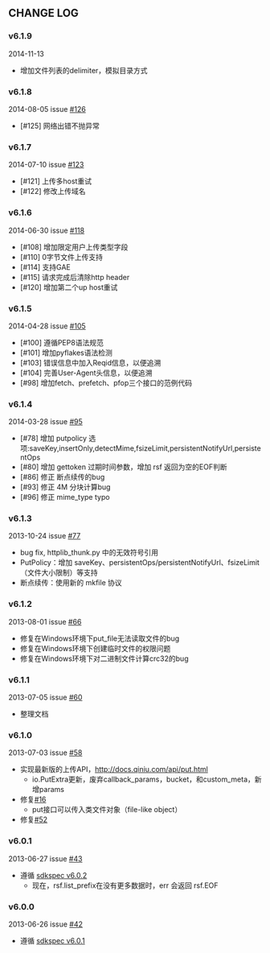 ## CHANGE LOG

### v6.1.9

2014-11-13 
- 增加文件列表的delimiter，模拟目录方式

### v6.1.8

2014-08-05 issue [#126](https://github.com/qiniu/python-sdk/pull/126)
- [#125] 网络出错不抛异常

### v6.1.7

2014-07-10 issue [#123](https://github.com/qiniu/python-sdk/pull/123)
- [#121] 上传多host重试
- [#122] 修改上传域名

### v6.1.6

2014-06-30 issue [#118](https://github.com/qiniu/python-sdk/pull/118)
- [#108] 增加限定用户上传类型字段
- [#110] 0字节文件上传支持
- [#114] 支持GAE
- [#115] 请求完成后清除http header
- [#120] 增加第二个up host重试

### v6.1.5

2014-04-28 issue [#105](https://github.com/qiniu/python-sdk/pull/105)
- [#100] 遵循PEP8语法规范
- [#101] 增加pyflakes语法检测
- [#103] 错误信息中加入Reqid信息，以便追溯
- [#104] 完善User-Agent头信息，以便追溯
- [#98] 增加fetch、prefetch、pfop三个接口的范例代码

### v6.1.4

2014-03-28 issue [#95](https://github.com/qiniu/python-sdk/pull/95)

- [#78] 增加 putpolicy 选项:saveKey,insertOnly,detectMime,fsizeLimit,persistentNotifyUrl,persistentOps
- [#80] 增加 gettoken 过期时间参数，增加 rsf 返回为空的EOF判断
- [#86] 修正 断点续传的bug
- [#93] 修正 4M 分块计算bug
- [#96] 修正 mime_type typo

### v6.1.3

2013-10-24 issue [#77](https://github.com/qiniu/python-sdk/pull/77)

- bug fix, httplib_thunk.py 中的无效符号引用
- PutPolicy：增加 saveKey、persistentOps/persistentNotifyUrl、fsizeLimit（文件大小限制）等支持
- 断点续传：使用新的 mkfile 协议


### v6.1.2

2013-08-01 issue [#66](https://github.com/qiniu/python-sdk/pull/66)

- 修复在Windows环境下put_file无法读取文件的bug
- 修复在Windows环境下创建临时文件的权限问题
- 修复在Windows环境下对二进制文件计算crc32的bug


### v6.1.1

2013-07-05 issue [#60](https://github.com/qiniu/python-sdk/pull/60)

- 整理文档


### v6.1.0

2013-07-03 issue [#58](https://github.com/qiniu/python-sdk/pull/58)

- 实现最新版的上传API，<http://docs.qiniu.com/api/put.html>
	- io.PutExtra更新，废弃callback_params，bucket，和custom_meta，新增params
- 修复[#16](https://github.com/qiniu/python-sdk/issues/16)
	- put接口可以传入类文件对象（file-like object）
- 修复[#52](https://github.com/qiniu/python-sdk/issues/52)


### v6.0.1

2013-06-27 issue [#43](https://github.com/qiniu/python-sdk/pull/43)

- 遵循 [sdkspec v6.0.2](https://github.com/qiniu/sdkspec/tree/v6.0.2)
	- 现在，rsf.list_prefix在没有更多数据时，err 会返回 rsf.EOF


### v6.0.0

2013-06-26 issue [#42](https://github.com/qiniu/python-sdk/pull/42)

- 遵循 [sdkspec v6.0.1](https://github.com/qiniu/sdkspec/tree/v6.0.1)
